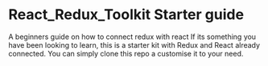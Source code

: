 # React_Redux_Toolkit Starter guide

A beginners guide on how to connect redux with react
If its something you have been looking to learn, this is a starter kit with Redux and React already connected. You can simply clone this repo a customise it to your need.
